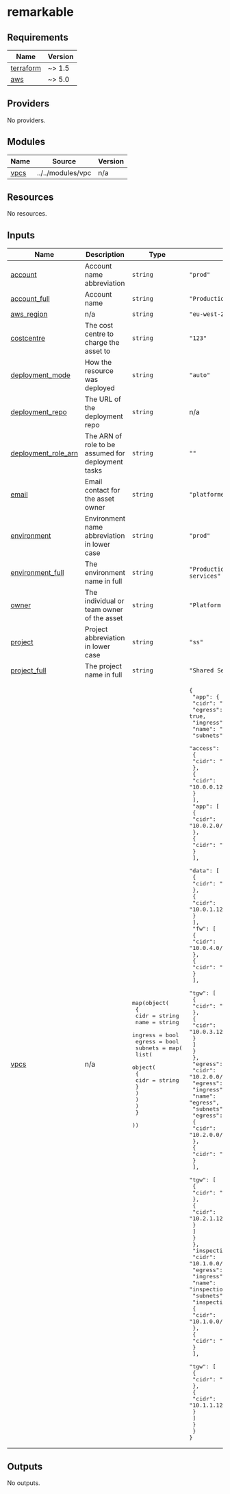 # remarkable

<!-- BEGINNING OF PRE-COMMIT-TERRAFORM DOCS HOOK -->
## Requirements

| Name | Version |
|------|---------|
| <a name="requirement_terraform"></a> [terraform](#requirement\_terraform) | ~> 1.5 |
| <a name="requirement_aws"></a> [aws](#requirement\_aws) | ~> 5.0 |

## Providers

No providers.

## Modules

| Name | Source | Version |
|------|--------|---------|
| <a name="module_vpcs"></a> [vpcs](#module\_vpcs) | ../../modules/vpc | n/a |

## Resources

No resources.

## Inputs

| Name | Description | Type | Default | Required |
|------|-------------|------|---------|:--------:|
| <a name="input_account"></a> [account](#input\_account) | Account name abbreviation | `string` | `"prod"` | no |
| <a name="input_account_full"></a> [account\_full](#input\_account\_full) | Account name | `string` | `"Production Account"` | no |
| <a name="input_aws_region"></a> [aws\_region](#input\_aws\_region) | n/a | `string` | `"eu-west-2"` | no |
| <a name="input_costcentre"></a> [costcentre](#input\_costcentre) | The cost centre to charge the asset to | `string` | `"123"` | no |
| <a name="input_deployment_mode"></a> [deployment\_mode](#input\_deployment\_mode) | How the resource was deployed | `string` | `"auto"` | no |
| <a name="input_deployment_repo"></a> [deployment\_repo](#input\_deployment\_repo) | The URL of the deployment repo | `string` | n/a | yes |
| <a name="input_deployment_role_arn"></a> [deployment\_role\_arn](#input\_deployment\_role\_arn) | The ARN of role to be assumed for deployment tasks | `string` | `""` | no |
| <a name="input_email"></a> [email](#input\_email) | Email contact for the asset owner | `string` | `"platformengineering@allwyn.co.uk"` | no |
| <a name="input_environment"></a> [environment](#input\_environment) | Environment name abbreviation in lower case | `string` | `"prod"` | no |
| <a name="input_environment_full"></a> [environment\_full](#input\_environment\_full) | The environment name in full | `string` | `"Production environment for shared services"` | no |
| <a name="input_owner"></a> [owner](#input\_owner) | The individual or team owner of the asset | `string` | `"Platform Engineering"` | no |
| <a name="input_project"></a> [project](#input\_project) | Project abbreviation in lower case | `string` | `"ss"` | no |
| <a name="input_project_full"></a> [project\_full](#input\_project\_full) | The project name in full | `string` | `"Shared Services"` | no |
| <a name="input_vpcs"></a> [vpcs](#input\_vpcs) | n/a | <pre>map(object(<br>    {<br>      cidr    = string<br>      name    = string<br>      ingress = bool<br>      egress  = bool<br>      subnets = map(<br>        list(<br>          object(<br>            {<br>              cidr = string<br>            }<br>          )<br>        )<br>      )<br>    }<br>  ))</pre> | <pre>{<br>  "app": {<br>    "cidr": "10.0.0.0/16",<br>    "egress": true,<br>    "ingress": false,<br>    "name": "app",<br>    "subnets": {<br>      "access": [<br>        {<br>          "cidr": "10.0.0.0/25"<br>        },<br>        {<br>          "cidr": "10.0.0.128/25"<br>        }<br>      ],<br>      "app": [<br>        {<br>          "cidr": "10.0.2.0/25"<br>        },<br>        {<br>          "cidr": "10.0.2.128/25"<br>        }<br>      ],<br>      "data": [<br>        {<br>          "cidr": "10.0.1.0/25"<br>        },<br>        {<br>          "cidr": "10.0.1.128/25"<br>        }<br>      ],<br>      "fw": [<br>        {<br>          "cidr": "10.0.4.0/25"<br>        },<br>        {<br>          "cidr": "10.0.4.128/25"<br>        }<br>      ],<br>      "tgw": [<br>        {<br>          "cidr": "10.0.3.0/25"<br>        },<br>        {<br>          "cidr": "10.0.3.128/25"<br>        }<br>      ]<br>    }<br>  },<br>  "egress": {<br>    "cidr": "10.2.0.0/16",<br>    "egress": true,<br>    "ingress": false,<br>    "name": "egress",<br>    "subnets": {<br>      "egress": [<br>        {<br>          "cidr": "10.2.0.0/25"<br>        },<br>        {<br>          "cidr": "10.2.0.128/25"<br>        }<br>      ],<br>      "tgw": [<br>        {<br>          "cidr": "10.2.1.0/25"<br>        },<br>        {<br>          "cidr": "10.2.1.128/25"<br>        }<br>      ]<br>    }<br>  },<br>  "inspection": {<br>    "cidr": "10.1.0.0/16",<br>    "egress": true,<br>    "ingress": false,<br>    "name": "inspection",<br>    "subnets": {<br>      "inspection": [<br>        {<br>          "cidr": "10.1.0.0/25"<br>        },<br>        {<br>          "cidr": "10.1.0.128/25"<br>        }<br>      ],<br>      "tgw": [<br>        {<br>          "cidr": "10.1.1.0/25"<br>        },<br>        {<br>          "cidr": "10.1.1.128/25"<br>        }<br>      ]<br>    }<br>  }<br>}</pre> | no |

## Outputs

No outputs.
<!-- END OF PRE-COMMIT-TERRAFORM DOCS HOOK -->
